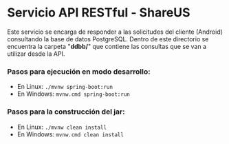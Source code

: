 # Servicio API RESTful - ShareUS
Este servicio se encarga de responder a las solicitudes del cliente (Android) consultando la base de datos PostgreSQL. Dentro de este directorio se encuentra la carpeta "**ddbb/**" que contiene las consultas que se van a utilizar desde la API.

### Pasos para ejecución en modo desarrollo:
- En Linux: `./mvnw spring-boot:run`
- En Windows: `mvnw.cmd spring-boot:run`

### Pasos para la construcción del jar:
- En Linux: `./mvnw clean install`
- En Windows: `mvnw.cmd clean install`



